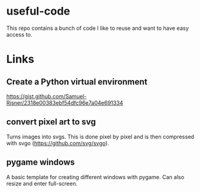 # useful-code

This repo contains a bunch of code I like to reuse and want to have easy access to.

# Links

## Create a Python virtual environment

https://gist.github.com/Samuel-Risner/2318e00383ebf54dfc96e7a04e691334

## convert pixel art to svg

Turns images into svgs. This is done pixel by pixel and is then compressed with svgo (https://github.com/svg/svgo).

## pygame windows

A basic template for creating different windows with pygame. Can also resize and enter full-screen.
